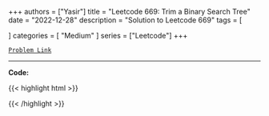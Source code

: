 
+++
authors = ["Yasir"]
title = "Leetcode 669: Trim a Binary Search Tree"
date = "2022-12-28"
description = "Solution to Leetcode 669"
tags = [
    
]
categories = [
    "Medium"
]
series = ["Leetcode"]
+++



[`Problem Link`](https://leetcode.com/problems/trim-a-binary-search-tree/description/)

---

**Code:**

{{< highlight html >}}

{{< /highlight >}}

